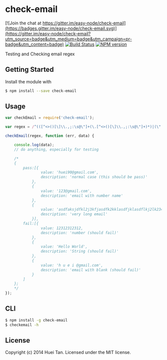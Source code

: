# check-email

[![Join the chat at https://gitter.im/easy-node/check-email](https://badges.gitter.im/easy-node/check-email.svg)](https://gitter.im/easy-node/check-email?utm_source=badge&utm_medium=badge&utm_campaign=pr-badge&utm_content=badge)
[![Build Status](https://secure.travis-ci.org/easy-node/check-email.png?branch=master)](http://travis-ci.org/easy-node/check-email)
[![NPM version](https://badge.fury.io/js/check-email.svg)](http://badge.fury.io/js/check-email)

Testing and Checking email regex

## Getting Started
Install the module with

```bash
$ npm install --save check-email
```

## Usage

```javascript
var checkEmail = require('check-email');

var regex = /^(([^<>()[\]\\.,;:\s@\"]+(\.[^<>()[\]\\.,;:\s@\"]+)*)|(\".+\"))@((\[[0-9]{1,3}\.[0-9]{1,3}\.[0-9]{1,3}\.[0-9]{1,3}\])|(([a-zA-Z\-0-9]+\.)+[a-zA-Z]{2,}))$/;

checkEmail(regex, function (err, data) {

    console.log(data);
    // do anything, especially for testing

    /*
    {
        pass:[{
                value: 'huei90@gmail.com',
                description: 'normal case (this should be pass)'
            },
            {
                value: '123@gmail.com',
                description: 'email with number name'
            },
            {
                value: 'asdfaksjdfkl2j3kfjasdfk2kklasdfjklasdflkj2lk234lkjasfdlk2j@gmail.com',
                description: 'very long email'
            }],
        fail:[{
                value: 12312312312,
                description: 'number (should fail)'
            },
            {
                value: 'Hello World',
                description: 'String (should fail)'
            },
            {
                value: 'h u e i @gmail.com',
                description: 'email with blank (should fail)'
            }
        ]
    };
    */
});
```

## CLI

```bash
$ npm install -g check-email
$ checkemail -h
```

## License
Copyright (c) 2014 Huei Tan. Licensed under the MIT license.

